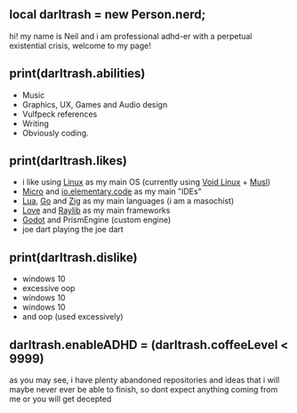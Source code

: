 ## local darltrash = new Person.nerd;
hi! my name is Neil and i am professional adhd-er with a perpetual existential crisis, welcome to my page!

## print(darltrash.abilities)
- Music 
- Graphics, UX, Games and Audio design
- Vulfpeck references 
- Writing 
- Obviously coding.

## print(darltrash.likes)
- i like using [Linux](https://www.macmillandictionary.com/dictionary/british/need-no-introduction) as my main OS (currently using [Void Linux](https://voidlinux.org/) + [Musl](https://www.musl-libc.org/)) 
- [Micro](https://micro-editor.github.io/) and [io.elementary.code](https://github.com/elementary/code) as my main "IDEs"
- [Lua](http://www.lua.org/), [Go](https://golang.org/) and [Zig](https://ziglang.org/) as my main languages (i am a masochist)
- [Love](https://love2d.org/) and [Raylib](https://www.raylib.com/) as my main frameworks
- [Godot](https://godotengine.org/) and PrismEngine (custom engine)
- joe dart playing the joe dart


## print(darltrash.dislike)
- windows 10
- excessive oop
- windows 10
- windows 10
- and oop (used excessively)

## darltrash.enableADHD = (darltrash.coffeeLevel < 9999)
as you may see, i have plenty abandoned repositories and ideas that i will maybe never ever be able to finish, so dont expect anything coming from me or you will get decepted
